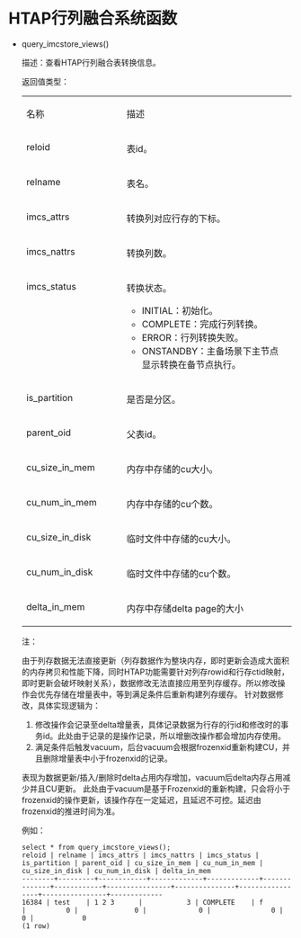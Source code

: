 # HTAP行列融合系统函数

-   query\_imcstore\_views\(\)

    描述：查看HTAP行列融合表转换信息。

    返回值类型：

    <a name="table1560518521210"></a>
    <table><tbody><tr id="row563319147433"><td class="cellrowborder" valign="top" width="37.16%"><p id="p7633414204310"><a name="p7633414204310"></a><a name="p7633414204310"></a>名称</p>
    </td>
    <td class="cellrowborder" valign="top" width="62.839999999999996%"><p id="p263351419436"><a name="p263351419436"></a><a name="p263351419436"></a>描述</p>
    </td>
    </tr><tr id="row563319147433"><td class="cellrowborder" valign="top" width="37.16%"><p id="p7633414204310"><a name="p7633414204310"></a><a name="p7633414204310"></a>reloid</p>
    </td>
    <td class="cellrowborder" valign="top" width="62.839999999999996%"><p id="p263351419436"><a name="p263351419436"></a><a name="p263351419436"></a>表id。</p>
    </td>
    </tr>
    <tr id="row116503511211"><td class="cellrowborder" valign="top" width="37.16%"><p id="p2650115181210"><a name="p2650115181210"></a><a name="p2650115181210"></a>relname</p>
    </td>
    <td class="cellrowborder" valign="top" width="62.839999999999996%"><p id="p56501756125"><a name="p56501756125"></a><a name="p56501756125"></a>表名。</p>
    </td>
    </tr>
    <tr id="row1965005111214"><td class="cellrowborder" valign="top" width="37.16%"><p id="p16501254121"><a name="p16501254121"></a><a name="p16501254121"></a>imcs_attrs</p>
    </td>
    <td class="cellrowborder" valign="top" width="62.839999999999996%"><p id="p136508591218"><a name="p136508591218"></a><a name="p136508591218"></a>转换列对应行存的下标。</p>
    </td>
    </tr>
    <tr id="row26501531210"><td class="cellrowborder" valign="top" width="37.16%"><p id="p2650155131213"><a name="p2650155131213"></a><a name="p2650155131213"></a>imcs_nattrs</p>
    </td>
    <td class="cellrowborder" valign="top" width="62.839999999999996%"><p id="p56505531212"><a name="p56505531212"></a><a name="p56505531212"></a>转换列数。</p>
    </td>
    </tr>
    <tr id="row1065195161218"><td class="cellrowborder" valign="top" width="37.16%"><p id="p17651057127"><a name="p17651057127"></a><a name="p17651057127"></a>imcs_status</p>
    </td>
    <td class="cellrowborder" valign="top" width="62.839999999999996%"><p id="p106513513124"><a name="p106513513124"></a><a name="p106513513124"></a>转换状态。<ul id="ul9347195835815"><li>INITIAL：初始化。</li><li>COMPLETE：完成行列转换。</li><li>ERROR：行列转换失败。</li><li>ONSTANDBY：主备场景下主节点显示转换在备节点执行。</li></ul></p>
    </td>
    </tr>
    <tr id="row9651753126"><td class="cellrowborder" valign="top" width="37.16%"><p id="p165120518123"><a name="p165120518123"></a><a name="p165120518123"></a>is_partition</p>
    </td>
    <td class="cellrowborder" valign="top" width="62.839999999999996%"><p id="p11651757129"><a name="p11651757129"></a><a name="p11651757129"></a>是否是分区。</p>
    </td>
    </tr>
    <tr id="row206513510123"><td class="cellrowborder" valign="top" width="37.16%"><p id="p146513581218"><a name="p146513581218"></a><a name="p146513581218"></a>parent_oid</p>
    </td>
    <td class="cellrowborder" valign="top" width="62.839999999999996%"><p id="p106511658128"><a name="p106511658128"></a><a name="p106511658128"></a>父表id。</p>
    </td>
    </tr>
    <tr id="row565115561215"><td class="cellrowborder" valign="top" width="37.16%"><p id="p186518518123"><a name="p186518518123"></a><a name="p186518518123"></a>cu_size_in_mem</p>
    </td>
    <td class="cellrowborder" valign="top" width="62.839999999999996%"><p id="p7651558127"><a name="p7651558127"></a><a name="p7651558127"></a>内存中存储的cu大小。</p>
    </td>
    </tr>
    <tr id="row565115561215"><td class="cellrowborder" valign="top" width="37.16%"><p id="p186518518123"><a name="p186518518123"></a><a name="p186518518123"></a>cu_num_in_mem</p>
    </td>
    <td class="cellrowborder" valign="top" width="62.839999999999996%"><p id="p7651558127"><a name="p7651558127"></a><a name="p7651558127"></a>内存中存储的cu个数。</p>
    </td>
    </tr>
    <tr id="row565115561215"><td class="cellrowborder" valign="top" width="37.16%"><p id="p186518518123"><a name="p186518518123"></a><a name="p186518518123"></a>cu_size_in_disk</p>
    </td>
    <td class="cellrowborder" valign="top" width="62.839999999999996%"><p id="p7651558127"><a name="p7651558127"></a><a name="p7651558127"></a>临时文件中存储的cu大小。</p>
    </td>
    </tr>
    <tr id="row565115561215"><td class="cellrowborder" valign="top" width="37.16%"><p id="p186518518123"><a name="p186518518123"></a><a name="p186518518123"></a>cu_num_in_disk</p>
    </td>
    <td class="cellrowborder" valign="top" width="62.839999999999996%"><p id="p7651558127"><a name="p7651558127"></a><a name="p7651558127"></a>临时文件中存储的cu个数。</p>
    </td>
    </tr>
    <tr id="row565115561215"><td class="cellrowborder" valign="top" width="37.16%"><p id="p186518518123"><a name="p186518518123"></a><a name="p186518518123"></a>delta_in_mem</p>
    </td>
    <td class="cellrowborder" valign="top" width="62.839999999999996%"><p id="p7651558127"><a name="p7651558127"></a><a name="p7651558127"></a>内存中存储delta page的大小</p>
    </td>
    </tr>
    </tbody>
    </table>

    注：

    由于列存数据无法直接更新（列存数据作为整块内存，即时更新会造成大面积的内存拷贝和性能下降，同时HTAP功能需要针对列存rowid和行存ctid映射，即时更新会破坏映射关系），数据修改无法直接应用至列存缓存。所以修改操作会优先存储在增量表中，等到满足条件后重新构建列存缓存。
    针对数据修改，具体实现逻辑为：
    1. 修改操作会记录至delta增量表，具体记录数据为行存的行id和修改时的事务id。此处由于记录的是操作记录，所以增删改操作都会增加内存使用。
    2. 满足条件后触发vacuum，后台vacuum会根据frozenxid重新构建CU，并且删除增量表中小于frozenxid的记录。

    表现为数据更新/插入/删除时delta占用内存增加，vacuum后delta内存占用减少并且CU更新。
    此处由于vacuum是基于Frozenxid的重新构建，只会将小于frozenxid的操作更新，该操作存在一定延迟，且延迟不可控。延迟由frozenxid的推进时间为准。

    例如：

    ```
    select * from query_imcstore_views();
    reloid | relname | imcs_attrs | imcs_nattrs | imcs_status | is_partition | parent_oid | cu_size_in_mem | cu_num_in_mem | cu_size_in_disk | cu_num_in_disk | delta_in_mem
    --------+---------+------------+-------------+-------------+--------------+------------+----------------+---------------+-----------------+----------------+-------------
    16384 | test    | 1 2 3      |           3 | COMPLETE    | f            |          0 |              0 |             0 |               0 |              0 |            0
    (1 row)
    ```




